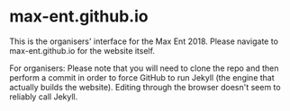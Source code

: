 max-ent.github.io
=====================
This is the organisers' interface for the Max Ent 2018.
Please navigate to max-ent.github.io for the website itself.

For organisers: Please note that you will need to clone the repo and then perform a commit in order to force GitHub to run Jekyll (the engine that actually builds the website). Editing through the browser doesn't seem to reliably call Jekyll.
